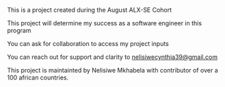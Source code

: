 This is a project created during the August ALX-SE Cohort

This project will determine my success as a software engineer in this program

You can ask for collaboration to access my project inputs

You can reach out for support and clarity to nelisiwecynthia39@gmail.com

This project is maintainted by Nelisiwe Mkhabela with contributor of over a 100 african countries.
